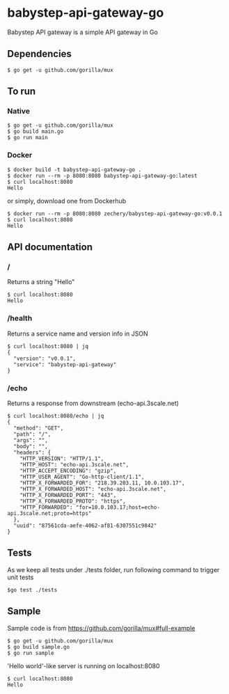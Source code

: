 # babystep-api-gateway-go
Babystep API gateway is a simple API gateway in Go

## Dependencies
```
$ go get -u github.com/gorilla/mux
```

## To run

### Native
```
$ go get -u github.com/gorilla/mux
$ go build main.go
$ go run main
```

### Docker
```
$ docker build -t babystep-api-gateway-go .
$ docker run --rm -p 8080:8080 babystep-api-gateway-go:latest
$ curl localhost:8080
Hello
```
or simply, download one from Dockerhub
```
$ docker run --rm -p 8080:8080 zechery/babystep-api-gateway-go:v0.0.1
$ curl localhost:8080
Hello
```

## API documentation

### /
Returns a string "Hello"
```
$ curl localhost:8080
Hello
```

### /health
Returns a service name and version info in JSON
```
$ curl localhost:8080 | jq
{
  "version": "v0.0.1",
  "service": "babystep-api-gateway"
}
```

### /echo
Returns a response from downstream (echo-api.3scale.net)
```
$ curl localhost:8080/echo | jq
{
  "method": "GET",
  "path": "/",
  "args": "",
  "body": "",
  "headers": {
    "HTTP_VERSION": "HTTP/1.1",
    "HTTP_HOST": "echo-api.3scale.net",
    "HTTP_ACCEPT_ENCODING": "gzip",
    "HTTP_USER_AGENT": "Go-http-client/1.1",
    "HTTP_X_FORWARDED_FOR": "218.39.203.11, 10.0.103.17",
    "HTTP_X_FORWARDED_HOST": "echo-api.3scale.net",
    "HTTP_X_FORWARDED_PORT": "443",
    "HTTP_X_FORWARDED_PROTO": "https",
    "HTTP_FORWARDED": "for=10.0.103.17;host=echo-api.3scale.net;proto=https"
  },
  "uuid": "87561cda-aefe-4062-af81-6307551c9842"
}
```

## Tests
As we keep all tests under ./tests folder, run following command to trigger unit tests
```
$go test ./tests
```

## Sample
Sample code is from https://github.com/gorilla/mux#full-example
```
$ go get -u github.com/gorilla/mux
$ go build sample.go
$ go run sample
```
'Hello world'-like server is running on localhost:8080
```
$ curl localhost:8080
Hello
```
